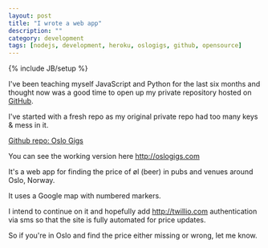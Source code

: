 ```yaml
---
layout: post
title: "I wrote a web app"
description: ""
category: development
tags: [nodejs, development, heroku, oslogigs, github, opensource]
---
```

{% include JB/setup %}

I've been teaching myself JavaScript and Python for the last six months and thought now was a good time to open up my private repository hosted on [GitHub](http://github.com).

I've started with a fresh repo as my original private repo had too many keys & mess in it.

[Github repo: Oslo Gigs](https://github.com/gyaresu/oslogigs-node)

You can see the working version here http://oslogigs.com

It's a web app for finding the price of øl (beer) in pubs and venues around Oslo, Norway.

It uses a Google map with numbered markers. 

I intend to continue on it and hopefully add http://twillio.com authentication via sms so that the site is fully automated for price updates.

So if you're in Oslo and find the price either missing or wrong, let me know.
